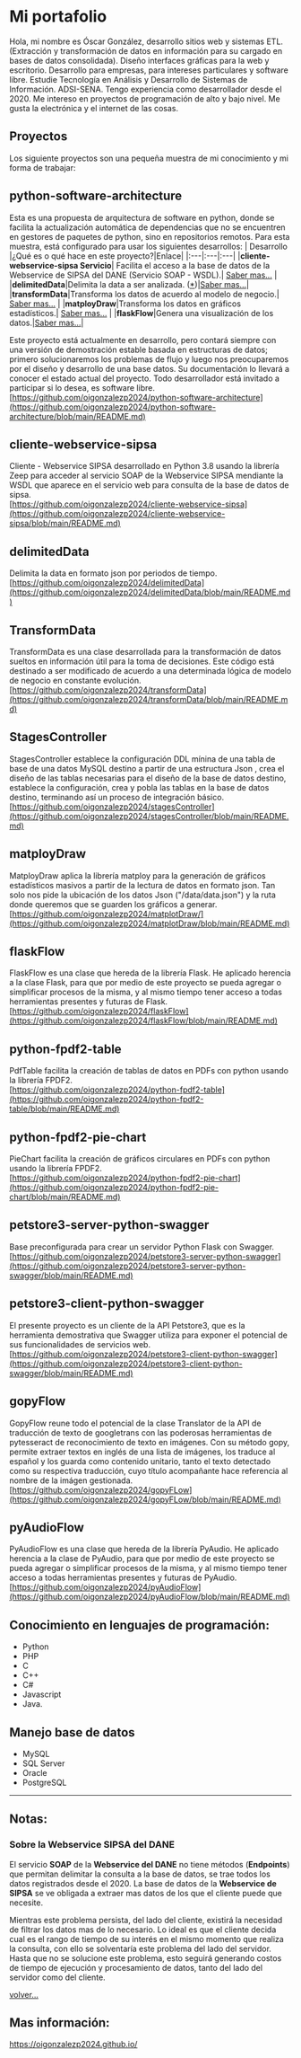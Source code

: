 # Mi portafolio
Hola, mi nombre es Óscar González, desarrollo sitios web y sistemas ETL. (Extracción y transformación de datos en información para su cargado en bases de datos consolidada).
Diseño interfaces gráficas para la web y escritorio. Desarrollo para empresas, para intereses particulares y software libre.  Estudie Tecnología en Análisis y Desarrollo de Sistemas de Información. ADSI-SENA. Tengo experiencia como desarrollador desde el 2020. Me intereso en proyectos de programación de alto y bajo nivel. Me gusta la electrónica y el internet de las cosas.

## Proyectos
Los siguiente proyectos son una pequeña muestra de mi conocimiento y mi forma de trabajar:  

## python-software-architecture
Esta es una propuesta de arquitectura de software en python, donde se facilita la actualización automática de dependencias que no se encuentren en gestores de paquetes de python, sino en repositorios remotos. Para esta muestra, está configurado para usar los siguientes desarrollos:
| Desarrollo |¿Qué es o qué hace en este proyecto?|Enlace|
|:---|:---|:---|
|<b>cliente-webservice-sipsa Servicio</b>| Facilita el acceso a la base de datos de la Webservice de SIPSA del DANE (Servicio SOAP - WSDL).| [Saber mas...](https://github.com/oigonzalezp2024/oigonzalezp2024.github.io/blob/main/README.md#cliente-webservice-sipsa) |
|<b>delimitedData</b>|Delimita la data a ser analizada. ([*](https://github.com/oigonzalezp2024/oigonzalezp2024.github.io/blob/main/README.md#sobre-la-webservice-sipsa-del-dane))|[Saber mas...](https://github.com/oigonzalezp2024/oigonzalezp2024.github.io/blob/main/README.md#delimiteddata)|
|<b>transformData</b>|Transforma los datos de acuerdo al modelo de negocio.| [Saber mas...](https://github.com/oigonzalezp2024/oigonzalezp2024.github.io/blob/main/README.md#transformdata) |
|<b>matployDraw</b>|Transforma los datos en gráficos estadísticos.| [Saber mas...](https://github.com/oigonzalezp2024/oigonzalezp2024.github.io/blob/main/README.md#matployDraw) |
|<b>flaskFlow</b>|Genera una visualización de los datos.|[Saber mas...](https://github.com/oigonzalezp2024/oigonzalezp2024.github.io/blob/main/README.md#flaskFlow)|

Este proyecto está actualmente en desarrollo, pero contará siempre con una versión de demostración estable basada en estructuras de datos; primero solucionaremos los problemas de flujo y luego nos preocuparemos por el diseño y desarrollo de una base datos.  Su documentación lo llevará a conocer el estado actual del proyecto.  Todo desarrollador está invitado a participar si lo desea, es software libre.
[https://github.com/oigonzalezp2024/python-software-architecture](https://github.com/oigonzalezp2024/python-software-architecture/blob/main/README.md)

## cliente-webservice-sipsa
Cliente - Webservice SIPSA desarrollado en Python 3.8 usando la librería Zeep para acceder al servicio SOAP de la Webservice SIPSA mendiante la WSDL que aparece en el servicio web para consulta de la base de datos de sipsa.  
[https://github.com/oigonzalezp2024/cliente-webservice-sipsa](https://github.com/oigonzalezp2024/cliente-webservice-sipsa/blob/main/README.md)

## delimitedData
Delimita la data en formato json por periodos de tiempo.  
[https://github.com/oigonzalezp2024/delimitedData](https://github.com/oigonzalezp2024/delimitedData/blob/main/README.md)

## TransformData  
TransformData es una clase desarrollada para la transformación de datos sueltos en información útil para la toma de decisiones. Este código está destinado a ser modificado de acuerdo a una determinada lógica de modelo de negocio en constante evolución.
[https://github.com/oigonzalezp2024/transformData](https://github.com/oigonzalezp2024/transformData/blob/main/README.md)

## StagesController  
StagesController establece la configuración DDL mínina de una tabla de base de una datos MySQL destino a partir de una estructura Json , crea el diseño de las tablas necesarias para el diseño de la base de datos destino, establece la configuración, crea y pobla las tablas en la base de datos destino, terminando así un proceso de integración básico.  
[https://github.com/oigonzalezp2024/stagesController](https://github.com/oigonzalezp2024/stagesController/blob/main/README.md)

## matployDraw
MatployDraw aplica la librería matploy para la generación de gráficos estadísticos masivos a partir de la lectura de datos en formato json. Tan solo nos pide la ubicación de los datos Json ("/data/data.json") y la ruta donde queremos que se guarden los gráficos a generar.  
[https://github.com/oigonzalezp2024/matplotDraw/](https://github.com/oigonzalezp2024/matplotDraw/blob/main/README.md)

## flaskFlow
FlaskFlow es una clase que hereda de la librería Flask. He aplicado herencia a la clase Flask, para que por medio de este proyecto se pueda agregar o simplificar procesos de la misma, y al mismo tiempo tener acceso a todas herramientas presentes y futuras de Flask.  
[https://github.com/oigonzalezp2024/flaskFlow](https://github.com/oigonzalezp2024/flaskFlow/blob/main/README.md)

## python-fpdf2-table
PdfTable facilita la creación de tablas de datos en PDFs con python usando la librería FPDF2.  
[https://github.com/oigonzalezp2024/python-fpdf2-table](https://github.com/oigonzalezp2024/python-fpdf2-table/blob/main/README.md)

## python-fpdf2-pie-chart
PieChart facilita la creación de gráficos circulares en PDFs con python usando la librería FPDF2.  
[https://github.com/oigonzalezp2024/python-fpdf2-pie-chart](https://github.com/oigonzalezp2024/python-fpdf2-pie-chart/blob/main/README.md)

## petstore3-server-python-swagger
Base preconfigurada para crear un servidor Python Flask con Swagger.  
[https://github.com/oigonzalezp2024/petstore3-server-python-swagger](https://github.com/oigonzalezp2024/petstore3-server-python-swagger/blob/main/README.md)

## petstore3-client-python-swagger
El presente proyecto es un cliente de la API Petstore3, que es la herramienta demostrativa que Swagger utiliza para exponer el potencial de sus funcionalidades de servicios web.  
[https://github.com/oigonzalezp2024/petstore3-client-python-swagger](https://github.com/oigonzalezp2024/petstore3-client-python-swagger/blob/main/README.md)

## gopyFlow
GopyFlow reune todo el potencial de la clase Translator de la API de traducción de texto de googletrans con las poderosas herramientas de pytesseract de reconocimiento de texto en imágenes. Con su método gopy, permite extraer textos en inglés de una lista de imágenes, los traduce al español y los guarda como contenido unitario, tanto el texto detectado como su respectiva traducción, cuyo título acompañante hace referencia al nombre de la imágen gestionada.  
[https://github.com/oigonzalezp2024/gopyFLow](https://github.com/oigonzalezp2024/gopyFLow/blob/main/README.md)

## pyAudioFlow
PyAudioFlow es una clase que hereda de la librería PyAudio. He aplicado herencia a la clase de PyAudio, para que por medio de este proyecto se pueda agregar o simplificar procesos de la misma, y al mismo tiempo tener acceso a todas herramientas presentes y futuras de PyAudio.  
[https://github.com/oigonzalezp2024/pyAudioFlow](https://github.com/oigonzalezp2024/pyAudioFlow/blob/main/README.md)

## Conocimiento en lenguajes de programación:
- Python
- PHP
- C
- C++
- C#
- Javascript
- Java.

## Manejo base de datos
- MySQL
- SQL Server
- Oracle
- PostgreSQL

--- 
## Notas:

### Sobre la Webservice SIPSA del DANE
El servicio <b>SOAP</b> de la <b>Webservice del DANE</b> no tiene métodos (<b>Endpoints</b>) que permitan delimitar la consulta a la base de datos, se trae todos los datos registrados desde el 2020. La base de datos de la <b>Webservice de SIPSA</b> se ve obligada a extraer mas datos de los que el cliente puede que necesite.

Mientras este problema persista, del lado del cliente, existirá la necesidad de filtrar los datos mas de lo necesario. Lo ideal es que el cliente decida cual es el rango de tiempo de su interés en el mismo momento que realiza la consulta, con ello se solventaría este problema del lado del servidor. Hasta que no se solucione este problema, esto seguirá generando costos de tiempo de ejecución y procesamiento de datos, tanto del lado del servidor como del cliente.

[volver...](https://github.com/oigonzalezp2024/oigonzalezp2024.github.io/blob/main/README.md#python-software-architecture)

## Mas información:  
https://oigonzalezp2024.github.io/
